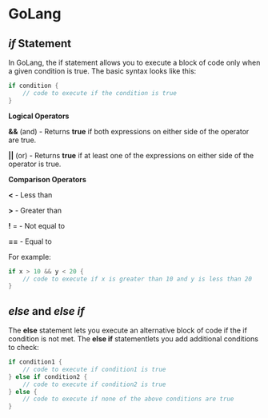 # GoLang 
## *if* Statement

In GoLang, the if statement allows you to execute a block of code only when a given condition is true. The basic syntax looks like this:
```go
if condition {
    // code to execute if the condition is true
}
```
**Logical Operators**

**&&** (and) - Returns **true** if both expressions on either side of the operator are true.

**||** (or) - Returns **true** if at least one of the expressions on either side of the operator is true.

**Comparison Operators**

**<** - Less than

**>** - Greater than

**!** = - Not equal to

**==** - Equal to

For example:
```go
if x > 10 && y < 20 {
    // code to execute if x is greater than 10 and y is less than 20
}
```
## *else* and *else if*

The **else** statement lets you execute an alternative block of code if the if condition is not met. The **else if** statementlets you add additional conditions to check:
```go
if condition1 {
    // code to execute if condition1 is true
} else if condition2 {
    // code to execute if condition2 is true
} else {
    // code to execute if none of the above conditions are true
}
```
